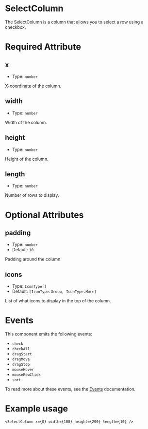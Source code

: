 # SelectColumn

The SelectColumn is a column that allows you to select a row using a checkbox.

# Required Attribute

## x

- Type: `number`

X-coordinate of the column.

## width

- Type: `number`

Width of the column.

## height

- Type: `number`

Height of the column.

## length

- Type: `number`

Number of rows to display.

# Optional Attributes

## padding

- Type: `number`
- Default: `10`

Padding around the column.

## icons

- Type: `IconType[]`
- Default: `[IconType.Group, IconType.More]`

List of what icons to display in the top of the column.

# Events

This component emits the following events:

- `check`
- `checkAll`
- `dragStart`
- `dragMove`
- `dragStop`
- `mouseHover`
- `mouseRowClick`
- `sort`

To read more about these events, see the [Events](../utils/events.md) documentation.

# Example usage

```svelte
<SelectColumn x={0} width={100} height={200} length={10} />
```
